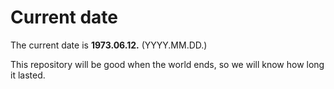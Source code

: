 # Current date

The current date is **1973.06.12.** (YYYY.MM.DD.)

This repository will be good when the world ends, so we will know how long it lasted.